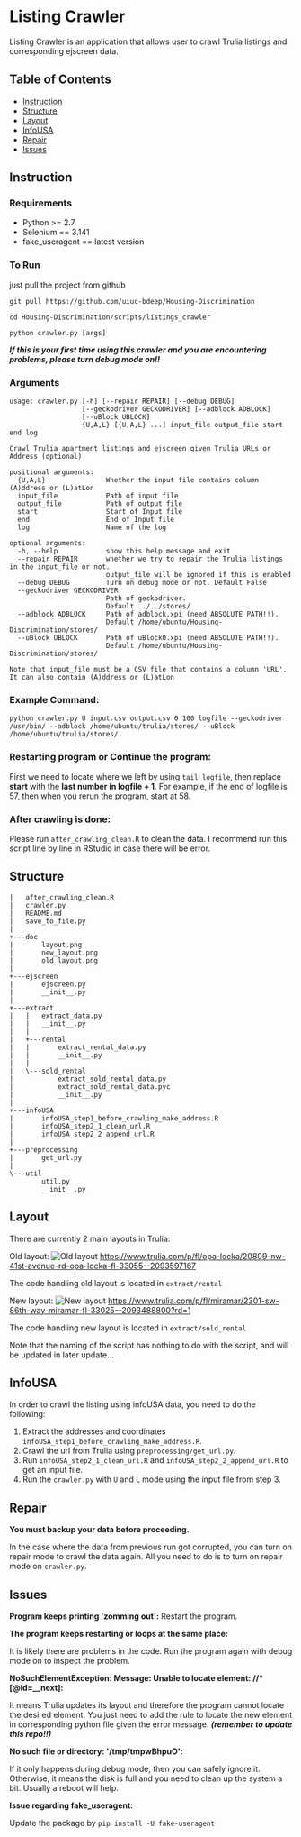 Listing Crawler
===
Listing Crawler is an application that allows user to crawl Trulia listings and corresponding ejscreen data.

## Table of Contents

* [Instruction](#Instruction)
* [Structure](#Structure)
* [Layout](#Layout)
* [InfoUSA](#InfoUSA)
* [Repair](#Repair)
* [Issues](#Issues)

## Instruction
### Requirements
- Python >= 2.7
- Selenium == 3.141
- fake_useragent == latest version

### To Run
just pull the project from github
```gherkin=
git pull https://github.com/uiuc-bdeep/Housing-Discrimination

cd Housing-Discrimination/scripts/listings_crawler

python crawler.py [args]
```

***If this is your first time using this crawler and you are encountering problems, please turn debug mode on!!***

### Arguments
```
usage: crawler.py [-h] [--repair REPAIR] [--debug DEBUG]
                  [--geckodriver GECKODRIVER] [--adblock ADBLOCK]
                  [--uBlock UBLOCK]
                  {U,A,L} [{U,A,L} ...] input_file output_file start end log

Crawl Trulia apartment listings and ejscreen given Trulia URLs or Address (optional)

positional arguments:
  {U,A,L}               Whether the input file contains column (A)ddress or (L)atLon
  input_file            Path of input file
  output_file           Path of output file
  start                 Start of Input file
  end                   End of Input file
  log                   Name of the log

optional arguments:
  -h, --help            show this help message and exit
  --repair REPAIR       whether we try to repair the Trulia listings in the input_file or not.
                        output_file will be ignored if this is enabled
  --debug DEBUG         Turn on debug mode or not. Default False
  --geckodriver GECKODRIVER
                        Path of geckodriver.
                        Default ../../stores/
  --adblock ADBLOCK     Path of adblock.xpi (need ABSOLUTE PATH!!).
                        Default /home/ubuntu/Housing-Discrimination/stores/
  --uBlock UBLOCK       Path of uBlock0.xpi (need ABSOLUTE PATH!!).
                        Default /home/ubuntu/Housing-Discrimination/stores/

Note that input_file must be a CSV file that contains a column 'URL'.
It can also contain (A)ddress or (L)atLon
```

### Example Command:
```gherkin=
python crawler.py U input.csv output.csv 0 100 logfile --geckodriver /usr/bin/ --adblock /home/ubuntu/trulia/stores/ --uBlock /home/ubuntu/trulia/stores/
```
### Restarting program or Continue the program:
First we need to locate where we left by using ```tail logfile```, then replace **start** with the **last number in logfile + 1**. For example, if the end of logfile is 57, then when you rerun the program, start at 58.

### After crawling is done:
Please run ```after_crawling_clean.R``` to clean the data. I recommend run this script line by line in RStudio in case there will be error.

Structure
---
```
|   after_crawling_clean.R
|   crawler.py
|   README.md
|   save_to_file.py
|
+---doc
|       layout.png
|       new_layout.png
|       old_layout.png
|
+---ejscreen
|       ejscreen.py
|       __init__.py
|
+---extract
|   |   extract_data.py
|   |   __init__.py
|   |
|   +---rental
|   |       extract_rental_data.py
|   |       __init__.py
|   |
|   \---sold_rental
|           extract_sold_rental_data.py
|           extract_sold_rental_data.pyc
|           __init__.py
|
+---infoUSA
|       infoUSA_step1_before_crawling_make_address.R
|       infoUSA_step2_1_clean_url.R
|       infoUSA_step2_2_append_url.R
|
+---preprocessing
|       get_url.py
|
\---util
        util.py
        __init__.py
```

Layout
---
There are currently 2 main layouts in Trulia:

Old layout: 
![Old layout](doc/old_layout.png)
https://www.trulia.com/p/fl/opa-locka/20809-nw-41st-avenue-rd-opa-locka-fl-33055--2093597167

The code handling old layout is located in ```extract/rental```

New layout: 
![New layout](doc/new_layout.png)
https://www.trulia.com/p/fl/miramar/2301-sw-86th-way-miramar-fl-33025--2093488800?rd=1

The code handling new layout is located in ```extract/sold_rental```

Note that the naming of the script has nothing to do with the script, and will be updated in later update...

InfoUSA
---
In order to crawl the listing using infoUSA data, you need to do the following:
1. Extract the addresses and coordinates `infoUSA_step1_before_crawling_make_address.R`. 
2. Crawl the url from Trulia using `preprocessing/get_url.py`. 
3. Run `infoUSA_step2_1_clean_url.R` and `infoUSA_step2_2_append_url.R` to get an input file. 
4. Run the `crawler.py` with `U` and `L` mode using the input file from step 3.

Repair
---
**You must backup your data before proceeding.**

In the case where the data from previous run got corrupted, you can turn on repair mode to crawl the data again. All you need to do is to turn on repair mode on `crawler.py`.

Issues
---
**Program keeps printing 'zomming out':**
Restart the program.

**The program keeps restarting or loops at the same place:**

It is likely there are problems in the code. Run the program again with debug mode on to inspect the problem.

**NoSuchElementException: Message: Unable to locate element: //*[@id=__next]:**

It means Trulia updates its layout and therefore the program cannot locate the desired element. You just need to add the rule to locate the new element in corresponding python file given the error message. ***(remember to update this repo!!)***

**No such file or directory: '/tmp/tmpwBhpuO':**

If it only happens during debug mode, then you can safely ignore it. Otherwise, it means the disk is full and you need to clean up the system a bit. Usually a reboot will help.

**Issue regarding fake_useragent:**

Update the package by ```pip install -U fake-useragent```
